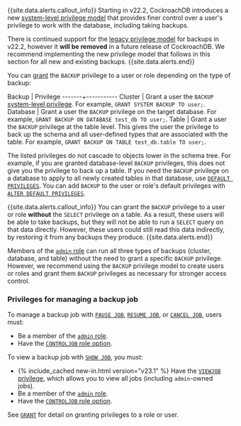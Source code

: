 {{site.data.alerts.callout_info}}
Starting in v22.2, CockroachDB introduces a new [system-level privilege model](security-reference/authorization.html#system-level-privileges) that provides finer control over a user's privilege to work with the database, including taking backups. 

There is continued support for the [legacy privilege model](#required-privileges-using-the-legacy-privilege-model) for backups in v22.2, however it **will be removed** in a future release of CockroachDB. We recommend implementing the new privilege model that follows in this section for all new and existing backups.
{{site.data.alerts.end}}

You can [grant](grant.html#grant-privileges-on-specific-tables-in-a-database) the `BACKUP` privilege to a user or role depending on the type of backup:

Backup | Privilege
-------+-----------
Cluster | Grant a user the `BACKUP` [system-level privilege](security-reference/authorization.html#system-level-privileges). For example, `GRANT SYSTEM BACKUP TO user;`.
Database | Grant a user the `BACKUP` privilege on the target database. For example, `GRANT BACKUP ON DATABASE test_db TO user;`.
Table | Grant a user the `BACKUP` privilege at the table level. This gives the user the privilege to back up the schema and all user-defined types that are associated with the table. For example, `GRANT BACKUP ON TABLE test_db.table TO user;`.

The listed privileges do not cascade to objects lower in the schema tree. For example, if you are granted database-level `BACKUP` privileges, this does not give you the privilege to back up a table. If you need the `BACKUP` privilege on a database to apply to all newly created tables in that database, use [`DEFAULT PRIVILEGES`](security-reference/authorization.html#default-privileges). You can add `BACKUP` to the user or role's default privileges with [`ALTER DEFAULT PRIVILEGES`](alter-default-privileges.html#grant-default-privileges-to-a-specific-role).

{{site.data.alerts.callout_info}}
You can grant the `BACKUP` privilege to a user or role **without** the `SELECT` privilege on a table. As a result, these users will be able to take backups, but they will not be able to run a `SELECT` query on that data directly. However, these users could still read this data indirectly, by restoring it from any backups they produce.
{{site.data.alerts.end}}

Members of the [`admin` role](security-reference/authorization.html#admin-role) can run all three types of backups (cluster, database, and table) without the need to grant a specific `BACKUP` privilege. However, we recommend using the `BACKUP` privilege model to create users or roles and grant them `BACKUP` privileges as necessary for stronger access control.

### Privileges for managing a backup job

To manage a backup job with [`PAUSE JOB`](pause-job.html), [`RESUME JOB`](resume-job.html), or [`CANCEL JOB`](cancel-job.html), users must:

- Be a member of the [`admin` role](security-reference/authorization.html#admin-role).
- Have the [`CONTROLJOB` role option](security-reference/authorization.html#role-options).

To view a backup job with [`SHOW JOB`](show-job.html), you must:

- {% include_cached new-in.html version="v23.1" %} Have the [`VIEWJOB` privilege](security-reference/authorization.html#supported-privileges), which allows you to view all jobs (including `admin`-owned jobs).
- Be a member of the [`admin` role](security-reference/authorization.html#admin-role).
- Have the [`CONTROLJOB` role option](security-reference/authorization.html#role-options).

See [`GRANT`](grant.html) for detail on granting privileges to a role or user.